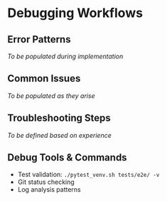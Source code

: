 # Debugging Workflows

## Error Patterns
*To be populated during implementation*

## Common Issues
*To be populated as they arise*

## Troubleshooting Steps
*To be defined based on experience*

## Debug Tools & Commands
- Test validation: `./pytest_venv.sh tests/e2e/ -v`
- Git status checking
- Log analysis patterns
